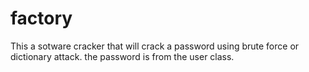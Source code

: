 # factory
This a sotware cracker that will crack a password using brute force or dictionary attack.
the password is from the user class.
